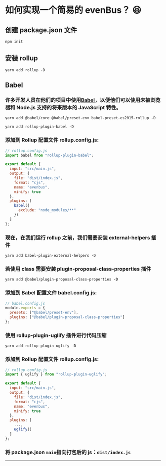 # 如何实现一个简易的 evenBus？ 😆

## 创建 package.json 文件

```js
npm init
```

## 安装 rollup

```bish
yarn add rollup -D
```

## Babel

### 许多开发人员在他们的项目中使用[Babel](https://babeljs.io/)，以便他们可以使用未被浏览器和 Node.js 支持的将来版本的 JavaScript 特性。

```bish
yarn add @babel/core @babel/preset-env babel-preset-es2015-rollup -D
```

```bish
yarn add rollup-plugin-babel -D
```

### 添加到 Rollup 配置文件 rollup.config.js:

```js
// rollup.config.js
import babel from "rollup-plugin-babel";

export default {
  input: "src/main.js",
  output: {
    file: "dist/index.js",
    format: "cjs",
    name: "evenbus",
    minify: true
  },
  plugins: [
    babel({
      exclude: "node_modules/**"
    })
  ]
};
```

### 现在，在我们运行 rollup 之前，我们需要安装 external-helpers 插件

```bish
yarn add babel-plugin-external-helpers -D
```

### 若使用 class 需要安装 plugin-proposal-class-properties 插件

```bish
yarn add @babel/plugin-proposal-class-properties -D
```

### 添加到 Babel 配置文件 babel.config.js:

```js
// babel.config.js
module.exports = {
  presets: ["@babel/preset-env"],
  plugins: ["@babel/plugin-proposal-class-properties"]
};
```

### 使用 rollup-plugin-uglify 插件进行代码压缩

```bish
yarn add rollup-plugin-uglify -D
```

### 添加到 Rollup 配置文件 rollup.config.js:

```js
// rollup.config.js
import { uglify } from "rollup-plugin-uglify";

export default {
  input: "src/main.js",
  output: {
    file: "dist/index.js",
    format: "cjs",
    name: "evenbus",
    minify: true
  },
  plugins: [
    ...,
    uglify()
  ]
};
```

### 将 package.json `main`指向打包后的 js：`dist/index.js`

---
